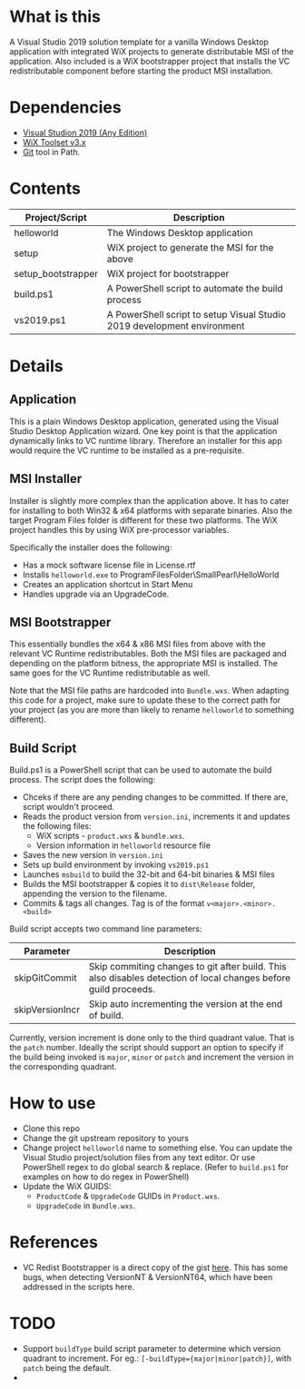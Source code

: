 # What is this
A Visual Studio 2019 solution template for a vanilla Windows Desktop application with integrated WiX projects to generate distributable MSI of the application. Also included is a WiX bootstrapper project that installs the VC redistributable component before starting the product MSI installation.

# Dependencies
* [Visual Studion 2019 (Any Edition)](https://visualstudio.microsoft.com/downloads/)
* [WiX Toolset v3.x](https://wixtoolset.org/)
* [Git](https://git-scm.com/) tool in Path.

# Contents
Project/Script | Description
--------|------------
helloworld | The Windows Desktop application
setup | WiX project to generate the MSI for the above
setup_bootstrapper | WiX project for bootstrapper
build.ps1 | A PowerShell script to automate the build process
vs2019.ps1 | A PowerShell script to setup Visual Studio 2019 development environment

# Details
## Application
This is a plain Windows Desktop application, generated using the Visual Studio Desktop Application wizard. One key point is that the application dynamically links to VC runtime library. Therefore an installer for this  app would require the VC runtime to be installed as a pre-requisite.

## MSI Installer
Installer is slightly more complex than the application above. It has to cater for installing to both Win32 & x64 platforms with separate binaries. Also the target Program Files folder is different for these two platforms. The WiX project handles this by using WiX pre-processor variables.

Specifically the installer does the following:
* Has a mock software license file in License.rtf
* Installs `helloworld.exe` to ProgramFilesFolder\SmallPearl\HelloWorld
* Creates an application shortcut in Start Menu
* Handles upgrade via an UpgradeCode.

## MSI Bootstrapper
This essentially bundles the x64 & x86 MSI files from above with the relevant VC Runtime redistributables. Both the MSI files are packaged and depending on the platform bitness, the appropriate MSI is installed. The same goes for the VC Runtime redistributable as well.

Note that the MSI file paths are hardcoded into `Bundle.wxs`. When adapting this code for a project, make sure to update these to the correct path for your project (as you are more than likely to rename `helloworld` to something different).

## Build Script
Build.ps1 is a PowerShell script that can be used to automate the build process. The script does the following:
* Chceks if there are any pending changes to be committed. If there are, script wouldn't proceed.
* Reads the product version from `version.ini`, increments it and updates the following files:
  * WiX scripts - `product.wxs` & `bundle.wxs`.
  * Version information in `helloworld` resource file
* Saves the new version in `version.ini`
* Sets up build environment by invoking `vs2019.ps1`
* Launches `msbuild` to build the 32-bit and 64-bit binaries & MSI files
* Builds the MSI bootstrapper & copies it to `dist\Release` folder, appending the version to the filename.
* Commits & tags all changes. Tag is of the format `v<major>.<minor>.<build>`

Build script accepts two command line parameters:

Parameter | Description
-----|-------
skipGitCommit | Skip commiting changes to git after build. This also disables detection of local changes before guild proceeds.
skipVersionIncr | Skip auto incrementing the version at the end of build.

Currently, version increment is done only to the third quadrant value. That is the `patch` number. Ideally the script should support an option to specify if the build being invoked is `major`, `minor` or `patch` and increment the version in the corresponding quadrant.

# How to use
* Clone this repo
* Change the git upstream repository to yours
* Change project `helloworld` name to something else. You can update the Visual Studio project/solution files from any text editor. Or use PowerShell regex to do global search & replace. (Refer to `build.ps1` for examples on how to do regex in PowerShell)
* Update the WiX GUIDS:
  * `ProductCode` & `UpgradeCode` GUIDs in `Product.wxs`.
  * `UpgradeCode` in `Bundle.wxs`.

# References
* VC Redist Bootstrapper is a direct copy of the gist [here](https://gist.github.com/nathancorvussolis/6852ba282647aeb0c5c00e742e28eb48). This has some bugs, when detecting VersionNT & VersionNT64, which have been addressed in the scripts here.

# TODO
* Support `buildType` build script parameter to determine which version quadrant to increment. For eg.: `[-buildType={major|minor|patch}]`, with `patch` being the default.
*